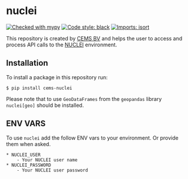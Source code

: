 # nuclei

[![Checked with mypy](http://www.mypy-lang.org/static/mypy_badge.svg)](http://mypy-lang.org/)
[![Code style: black](https://img.shields.io/badge/code%20style-black-000000.svg)](https://github.com/psf/black)
[![Imports: isort](https://img.shields.io/badge/%20imports-isort-%231674b1?style=flat&labelColor=ef8336)](https://pycqa.github.io/isort/)

This repository is created by [CEMS BV](https://cemsbv.nl/) and helps the user to access and process API calls to the [NUCLEI](https://crux-nuclei.com/) environment.

## Installation

To install a package in this repository run:

`$ pip install cems-nuclei`

Please note that to use `GeoDataFrames` from the `geopandas` library `nuclei[geo]` should be installed.

## ENV VARS

To use `nuclei` add the follow ENV vars to your environment. Or provide them when asked.

```
* NUCLEI_USER
    - Your NUCLEI user name
* NUCLEI_PASSWORD
    - Your NUCLEI user password
```
